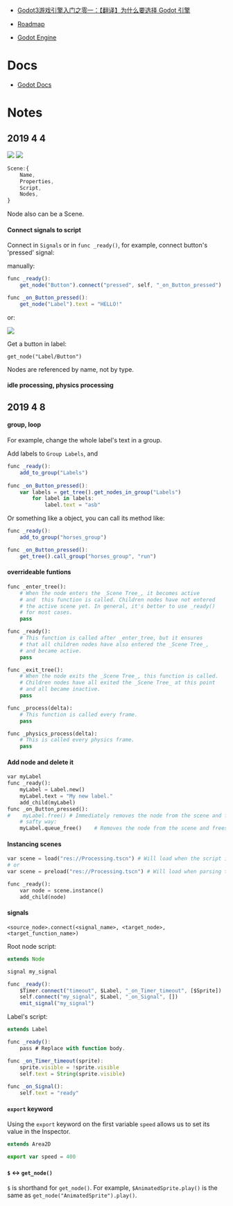 
- [Godot3游戏引擎入门之零一：【翻译】为什么要选择 Godot 引擎](https://blog.csdn.net/SpkingR/article/details/82020539)

- [Roadmap](https://github.com/godotengine/godot-roadmap/blob/master/ROADMAP.md)

- [Godot Engine](https://github.com/godotengine)



# Docs

- [Godot Docs](http://docs.godotengine.org/en/stable/)

# Notes

## 2019 4 4

![](./shooter_instancing.png)
![](./openworld_instancing.png)

```js
Scene:{
    Name,
    Properties,
    Script,
    Nodes,
}
```

Node also can be a Scene.

#### Connect signals to script

Connect in `Signals` or in `func _ready()`, for example, connect button's 'pressed' signal:

manually:

```js
func _ready():
	get_node("Button").connect("pressed", self, "_on_Button_pressed")

func _on_Button_pressed():
	get_node("Label").text = "HELLO!"
```

or:

![](./connect-signal.png)


Get a button in label:

```
get_node("Label/Button")
```

Nodes are referenced by name, not by type.

#### idle processing, physics processing

## 2019 4 8

#### group, loop

For example, change the whole label's text in a group.

Add labels to `Group Labels`, and

```js
func _ready():
    add_to_group("Labels")
    
func _on_Button_pressed():
    var labels = get_tree().get_nodes_in_group("Labels")
        for label in labels:
            label.text = "asb"
```

Or something like a object, you can call its method like:
```js
func _ready():
    add_to_group("horses_group")

func _on_Button_pressed():
    get_tree().call_group("horses_group", "run")
```

#### overrideable funtions

```python
func _enter_tree():
    # When the node enters the _Scene Tree_, it becomes active
    # and  this function is called. Children nodes have not entered
    # the active scene yet. In general, it's better to use _ready()
    # for most cases.
    pass

func _ready():
    # This function is called after _enter_tree, but it ensures
    # that all children nodes have also entered the _Scene Tree_,
    # and became active.
    pass

func _exit_tree():
    # When the node exits the _Scene Tree_, this function is called.
    # Children nodes have all exited the _Scene Tree_ at this point
    # and all became inactive.
    pass

func _process(delta):
    # This function is called every frame.
    pass

func _physics_process(delta):
    # This is called every physics frame.
    pass
```

#### Add node and delete it

```python
var myLabel
func _ready():
	myLabel = Label.new()
	myLabel.text = "My new label."
    add_child(myLabel)
func _on_Button_pressed():
#    myLabel.free() # Immediately removes the node from the scene and frees it.
    # safty way:
    myLabel.queue_free()    # Removes the node from the scene and frees it when it becomes safe to do so.
```

#### Instancing scenes

```python
var scene = load("res://Processing.tscn") # Will load when the script is instanced.
# or
var scene = preload("res://Processing.tscn") # Will load when parsing the script.

func _ready():
    var node = scene.instance()
    add_child(node)
```

#### signals

`<source_node>.connect(<signal_name>, <target_node>, <target_function_name>)`

Root node script:
```js
extends Node

signal my_signal

func _ready():
	$Timer.connect("timeout", $Label, "_on_Timer_timeout", [$Sprite])
	self.connect("my_signal", $Label, "_on_Signal", [])
	emit_signal("my_signal")
```

Label's script:

```js
extends Label

func _ready():
	pass # Replace with function body.

func _on_Timer_timeout(sprite):
	sprite.visible = !sprite.visible
	self.text = String(sprite.visible)
	
func _on_Signal():
	self.text = "ready"
```

#### `export` keyword

Using the `export` keyword on the first variable `speed` allows us to set its value in the Inspector. 

```js
extends Area2D

export var speed = 400
```

#### `$` <-> `get_node()`

`$` is shorthand for `get_node()`. For example, `$AnimatedSprite.play()` is the same as `get_node("AnimatedSprite").play()`.